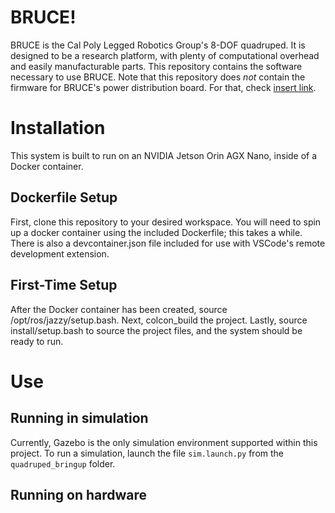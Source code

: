 # BRUCE!
BRUCE is the Cal Poly Legged Robotics Group's 8-DOF quadruped. It is designed to be a research platform, with plenty of computational overhead and easily manufacturable parts. This repository contains the software necessary to use BRUCE. Note that this repository does *not* contain the firmware for BRUCE's power distribution board. For that, check [insert link](staggeringbeauty.com). 

# Installation
This system is built to run on an NVIDIA Jetson Orin AGX Nano, inside of a Docker container. 

## Dockerfile Setup
First, clone this repository to your desired workspace. You will need to spin up a docker container using the included Dockerfile; this takes a while. There is also a devcontainer.json file included for use with VSCode's remote development extension. 

## First-Time Setup
After the Docker container has been created, source /opt/ros/jazzy/setup.bash. Next, colcon_build the project. Lastly, source install/setup.bash to source the project files, and the system should be ready to run.

# Use
## Running in simulation
Currently, Gazebo is the only simulation environment supported within this project. To run a simulation, launch the file `sim.launch.py` from the `quadruped_bringup` folder. 

## Running on hardware